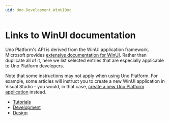 ```yaml
---
uid: Uno.Development.WinUIDoc
---
```


# Links to WinUI documentation

Uno Platform's API is derived from the WinUI application framework. Microsoft provides [extensive documentation for WinUI](https://learn.microsoft.com/windows/apps/). Rather than duplicate all of it, here we list selected entries that are especially applicable to Uno Platform developers.

Note that some instructions may not apply when using Uno Platform. For example, some articles will instruct you to create a new WinUI application in Visual Studio - you would, in that case, [create a new Uno Platform application](get-started.md) instead.

* [Tutorials](winui-doc-links-tutorials.md)
* [Development](winui-doc-links-development.md)
* [Design](winui-doc-links-design.md)
